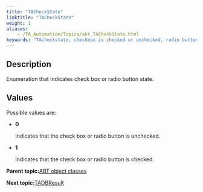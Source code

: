 ```yaml
--- 
title: "TACheckState"
linktitle: "TACheckState"
weight: 1
aliases: 
    - /TA_Automation/Topics/abt_TACheckState.html
keywords: "TAcheckstate, checkbox is checked or unchecked, radio button is checked or unchecked"
---
```


## Description

Enumeration that indicates check box or radio button state.

## Values

Possible values are:

-   **0**

    Indicates that the check box or radio button is unchecked.

-   **1**

    Indicates that the check box or radio button is checked.


**Parent topic:**[ABT object classes](/TA_Automation/Topics/abt_constant.html)

**Next topic:**[TADBResult](/TA_Automation/Topics/abt_TADBResult.html)

